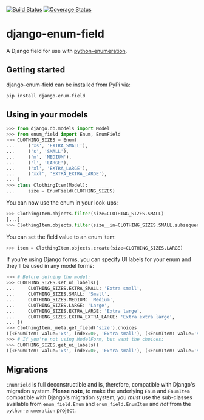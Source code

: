 [![Build Status](https://travis-ci.org/2degrees/django-enum-field.svg?branch=master)](https://travis-ci.org/2degrees/django-enum-field) 
[![Coverage Status](https://coveralls.io/repos/github/2degrees/django-enum-field/badge.svg?branch=master)](https://coveralls.io/github/2degrees/django-enum-field?branch=master)

# django-enum-field

A Django field for use with [python-enumeration](https://github.com/2degrees/python-enumeration).

## Getting started

django-enum-field can be installed from PyPi via:

```bash
pip install django-enum-field
```

## Using in your models

```python
>>> from django.db.models import Model
>>> from enum_field import Enum, EnumField
>>> CLOTHING_SIZES = Enum(
...     ('xs', 'EXTRA_SMALL'),
...     ('s', 'SMALL'),
...     ('m', 'MEDIUM'),
...     ('l', 'LARGE'),
...     ('xl', 'EXTRA_LARGE'),
...     ('xxl', 'EXTRA_EXTRA_LARGE'),
... )
>>> class ClothingItem(Model):
...     size = EnumField(CLOTHING_SIZES)
```

You can now use the enum in your look-ups:

```python
>>> ClothingItem.objects.filter(size=CLOTHING_SIZES.SMALL)
[...]
>>> ClothingItem.objects.filter(size__in=CLOTHING_SIZES.SMALL.subsequent_values)
```

You can set the field value to an enum item:

```python
>>> item = ClothingItem.objects.create(size=CLOTHING_SIZES.LARGE)
```

If you're using Django forms, you can specify UI labels for your enum
and they'll be used in any model forms:

```python
>>> # Before defning the model:
>>> CLOTHING_SIZES.set_ui_labels({
...     CLOTHING_SIZES.EXTRA_SMALL: 'Extra small',
...     CLOTHING_SIZES.SMALL: 'Small',
...     CLOTHING_SIZES.MEDIUM: 'Medium',
...     CLOTHING_SIZES.LARGE: 'Large',
...     CLOTHING_SIZES.EXTRA_LARGE: 'Extra large',
...     CLOTHING_SIZES.EXTRA_EXTRA_LARGE: 'Extra extra large',
... })
>>> ClothingItem._meta.get_field('size').choices
((<EnumItem: value='xs', index=0>, 'Extra small'), (<EnumItem: value='s', index=1>, 'Small'), (<EnumItem: value='m', index=2>, 'Medium'), (<EnumItem: value='l', index=3>, 'Large'), (<EnumItem: value='xl', index=4>, 'Extra large'), (<EnumItem: value='xxl', index=5>, 'Extra extra large'))
>>> # If you're not using ModelForm, but want the choices:
>>> CLOTHING_SIZES.get_ui_labels()
((<EnumItem: value='xs', index=0>, 'Extra small'), (<EnumItem: value='s', index=1>, 'Small'), (<EnumItem: value='m', index=2>, 'Medium'), (<EnumItem: value='l', index=3>, 'Large'), (<EnumItem: value='xl', index=4>, 'Extra large'), (<EnumItem: value='xxl', index=5>, 'Extra extra large'))
```

## Migrations

`EnumField` is full deconstructible and is, therefore, compatible with 
Django's migration system. **Please note**, to make the underlying `Enum`
and `EnumItem` compatible with Django's migration system, you _must_
use the sub-classes available from `enum_field.Enum` and 
`enum_field.EnumItem` and *not* from the `python-enumeration` project.
